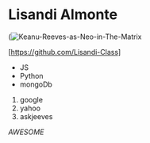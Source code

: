 # Lisandi Almonte

(![Keanu-Reeves-as-Neo-in-The-Matrix](https://user-images.githubusercontent.com/83561328/132383298-46206d01-22bc-44ec-95cf-98fff7fb5dbb.jpeg)

[https://github.com/Lisandi-Class]

* JS
* Python
* mongoDb

1. google
2. yahoo
3. askjeeves

*AWESOME*



